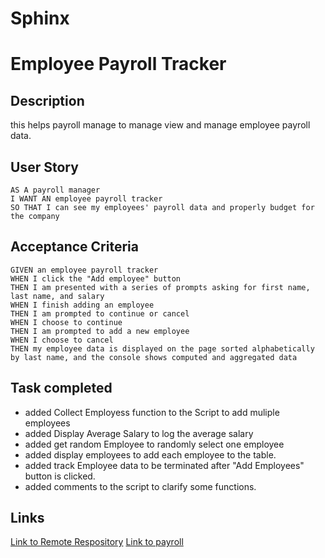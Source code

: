 # Sphinx
# Employee Payroll Tracker
## Description
this helps payroll manage  to manage view and manage employee payroll data. 

## User Story

```
AS A payroll manager
I WANT AN employee payroll tracker
SO THAT I can see my employees' payroll data and properly budget for the company
```
## Acceptance Criteria

```
GIVEN an employee payroll tracker
WHEN I click the "Add employee" button
THEN I am presented with a series of prompts asking for first name, last name, and salary
WHEN I finish adding an employee
THEN I am prompted to continue or cancel
WHEN I choose to continue
THEN I am prompted to add a new employee
WHEN I choose to cancel
THEN my employee data is displayed on the page sorted alphabetically by last name, and the console shows computed and aggregated data
```

## Task completed
* added Collect Employess function to the Script to add muliple employees
* added Display Average Salary to log the average salary
* added get random Employee to randomly select one employee
* added display employees to add each employee to the table.
* added track Employee data to be terminated after "Add Employees" button is clicked.
* added comments to the script to clarify some functions. 

## Links
[Link to Remote Respository](https://github.com/mwahba624/Sphinx)
[Link to payroll]()